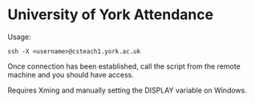 # University of York Attendance

Usage:

```
ssh -X <username>@csteach1.york.ac.uk
```

Once connection has been established, call the script from the remote machine and you should have access.

Requires Xming and manually setting the DISPLAY variable on Windows.